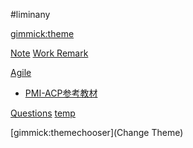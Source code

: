 ﻿#liminany


<!--
  -- Default theme
  -- (Read: http://dynalon.github.io/mdwiki/#!customizing.md#Theme_chooser)
  -->

[gimmick:theme](flatly)


<!--
  -- Navigation
  -- (Read: http://dynalon.github.io/mdwiki/#!quickstart.md#Adding_a_navigation)
  -->
[Note](pages/note.md)
[Work Remark](pages/remark.md)

[Agile]()
  
* [PMI-ACP参考教材](pages/acp-ebook.md)

<!--
#[Agile](pages/agile.md)
#[Develop](pages/develop.md)
#[Games](pages/games.md)
#[Life](pages/life.md)
#[Activity](pages/life.md)
-->

[Questions](pages/qa.md)
[temp](pages/temp.md)
<!--
#[Data](pages/data.md)
#[About](pages/about.md)
-->

[gimmick:themechooser](Change Theme)
<!--
[gimmick:Disqus](limin-mblogs)
 -->
